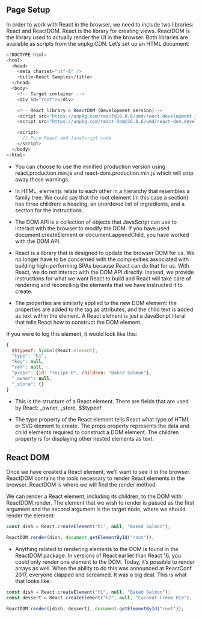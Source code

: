 ## Page Setup

In order to work with React in the browser, we need to include two libraries: React and ReactDOM. React is the library for creating views. ReactDOM is the library used to actually render the UI in the browser. Both libraries are available as scripts from the unpkg CDN. Let’s set up an HTML document:

```js
<!DOCTYPE html>
<html>
  <head>
    <meta charset="utf-8" />
    <title>React Samples</title>
  </head>
  <body>
    <!-- Target container -->
    <div id="root"></div>

    <!-- React library & ReactDOM (Development Version)-->
    <script src="https://unpkg.com/react@16.8.6/umd/react.development.js"></script>
    <script src="https://unpkg.com/react-dom@16.8.6/umd/react-dom.development.js"></script>

    <script>
      // Pure React and JavaScript code
    </script>
  </body>
</html>
```

- You can choose to use the minified production version using react.production.min.js and react-dom.production.min.js which will strip away those warnings.

- In HTML, elements relate to each other in a hierarchy that resembles a family tree. We could say that the root element (in this case a section) has three children: a heading, an unordered list of ingredients, and a section for the instructions.
  
- The DOM API is a collection of objects that JavaScript can use to interact with the browser to modify the DOM. If you have used document.createElement or document.appendChild, you have worked with the DOM API.

- React is a library that is designed to update the browser DOM for us. We no longer have to be concerned with the complexities associated with building high-performing SPAs because React can do that for us. With React, we do not interact with the DOM API directly. Instead, we provide instructions for what we want React to build and React will take care of rendering and reconciling the elements that we have instructed it to create.

- The properties are similarly applied to the new DOM element: the properties are added to the tag as attributes, and the child text is added as text within the element. A React element is just a JavaScript literal that tells React how to construct the DOM element.

If you were to log this element, it would look like this:

```js
{
  $$typeof: Symbol(React.element),
  "type": "h1",
  "key": null,
  "ref": null,
  "props": {id: "recipe-0", children: "Baked Salmon"},
  "_owner": null,
  "_store": {}
}
```

- This is the structure of a React element. There are fields that are used by React: _owner, _store, $$typeof

- The type property of the React element tells React what type of HTML or SVG element to create. The props property represents the data and child elements required to construct a DOM element. The children property is for displaying other nested elements as text.

## React DOM

Once we have created a React element, we’ll want to see it in the browser. ReactDOM contains the tools necessary to render React elements in the browser. ReactDOM is where we will find the render method.

We can render a React element, including its children, to the DOM with ReactDOM.render. The element that we wish to render is passed as the first argument and the second argument is the target node, where we should render the element:

```js
const dish = React.createElement("h1", null, "Baked Salmon");

ReactDOM.render(dish, document.getElementById("root"));
```

- Anything related to rendering elements to the DOM is found in the ReactDOM package. In versions of React earlier than React 16, you could only render one element to the DOM. Today, it’s possible to render arrays as well. When the ability to do this was announced at ReactConf 2017, everyone clapped and screamed. It was a big deal. This is what that looks like:
  
```js
const dish = React.createElement("h1", null, "Baked Salmon");
const dessert = React.createElement("h2", null, "Coconut Cream Pie");

ReactDOM.render([dish, dessert], document.getElementById("root"));
```